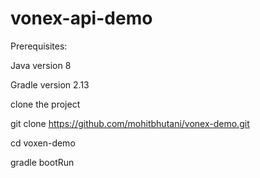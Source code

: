 # vonex-api-demo

Prerequisites:

Java version 8

Gradle version 2.13

clone the project

git clone https://github.com/mohitbhutani/vonex-demo.git

cd voxen-demo

gradle bootRun